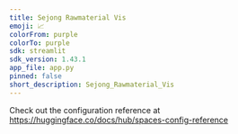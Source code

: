 ```yaml
---
title: Sejong Rawmaterial Vis
emoji: 📈
colorFrom: purple
colorTo: purple
sdk: streamlit
sdk_version: 1.43.1
app_file: app.py
pinned: false
short_description: Sejong_Rawmaterial_Vis
---
```


Check out the configuration reference at https://huggingface.co/docs/hub/spaces-config-reference
